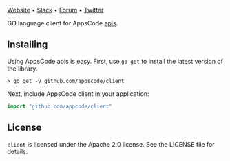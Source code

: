 [Website](https://appscode.com) • [Slack](https://slack.appscode.com) • [Forum](https://discuss.appscode.com) • [Twitter](https://twitter.com/AppsCodeHQ)

GO language client for AppsCode [apis](https://github.com/appscode/api).

## Installing
Using AppsCode apis is easy. First, use `go get` to install the latest version
of the library.

    > go get -v github.com/appscode/client

Next, include AppsCode client in your application:

```go
import "github.com/appcode/client"
```

## License
`client` is licensed under the Apache 2.0 license. See the LICENSE file for details.
